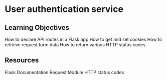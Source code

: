 # User authentication service

## Learning Objectives
How to declare API routes in a Flask app
How to get and set cookies
How to retrieve request form data
How to return various HTTP status codes

## Resources
Flask Documentation
Request Module
HTTP status codes
